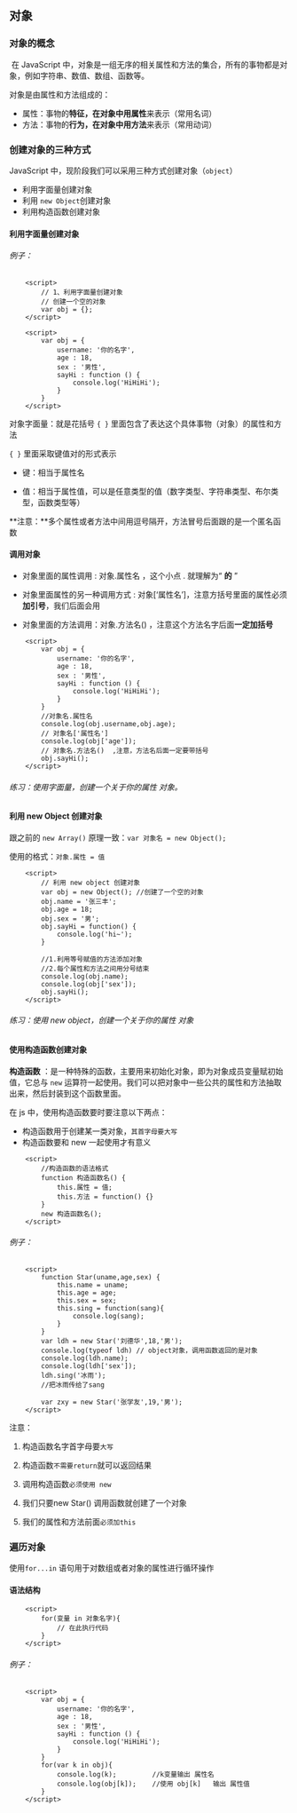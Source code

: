 ## 对象

### 对象的概念

​		在 JavaScript 中，对象是一组无序的相关属性和方法的集合，所有的事物都是对象，例如字符串、数值、数组、函数等。

对象是由属性和方法组成的：

- 属性：事物的**特征，在对象中用属性**来表示（常用名词）
- 方法：事物的**行为，在对象中用方法**来表示（常用动词）

### 创建对象的三种方式

 JavaScript 中，现阶段我们可以采用三种方式创建对象（`object`）

- 利用字面量创建对象
- 利用 `new Object`创建对象
- 利用构造函数创建对象

#### 利用字面量创建对象

###### 例子：

```
    <script>
        // 1、利用字面量创建对象
        // 创建一个空的对象
        var obj = {};  
    </script>
```

```
    <script>
        var obj = {
            username: '你的名字',
            age : 18,
            sex : '男性',
            sayHi : function () {
                console.log('HiHiHi');
            }
        }
    </script>
```

对象字面量：就是花括号 `{ }` 里面包含了表达这个具体事物（对象）的属性和方法

`{ }` 里面采取键值对的形式表示

- 键：相当于属性名

- 值：相当于属性值，可以是任意类型的值（数字类型、字符串类型、布尔类型，函数类型等）

  

**注意：**多个属性或者方法中间用逗号隔开，方法冒号后面跟的是一个匿名函数



#### 调用对象

- 对象里面的属性调用 : 对象.属性名 ，这个小点 . 就理解为“ **的** ”

- 对象里面属性的另一种调用方式 : 对象[‘属性名’]，注意方括号里面的属性必须**加引号**，我们后面会用

- 对象里面的方法调用：对象.方法名() ，注意这个方法名字后面**一定加括号**

  

```
    <script>
        var obj = {
            username: '你的名字',
            age : 18,
            sex : '男性',
            sayHi : function () {
                console.log('HiHiHi');
            }
        }
        //对象名.属性名
        console.log(obj.username,obj.age);
        // 对象名['属性名']
        console.log(obj['age']);
        // 对象名.方法名()  ,注意，方法名后面一定要带括号
        obj.sayHi();
    </script>
```



###### 练习：使用字面量，创建一个关于你的属性   对象。





#### 利用 new Object 创建对象

跟之前的 `new Array()` 原理一致：`var 对象名 = new Object();`

使用的格式：`对象.属性 = 值`

```
    <script>
        // 利用 new object 创建对象
        var obj = new Object(); //创建了一个空的对象
        obj.name = '张三丰';
        obj.age = 18;
        obj.sex = '男';
        obj.sayHi = function() {
            console.log('hi~');
        }

        //1.利用等号赋值的方法添加对象
        //2.每个属性和方法之间用分号结束
        console.log(obj.name);
        console.log(obj['sex']);
        obj.sayHi();
    </script>
```



###### 练习：使用 new object，创建一个关于你的属性  对象



#### 使用构造函数创建对象

**构造函数** ：是一种特殊的函数，主要用来初始化对象，即为对象成员变量赋初始值，它总与 `new` 运算符一起使用。我们可以把对象中一些公共的属性和方法抽取出来，然后封装到这个函数里面。

在 js 中，使用构造函数要时要注意以下两点：

- 构造函数用于创建某一类对象，`其首字母要大写`
- 构造函数要和 new 一起使用才有意义

```
    <script>
        //构造函数的语法格式
        function 构造函数名() {
            this.属性 = 值;
            this.方法 = function() {}
        }
        new 构造函数名();
    </script>
```

###### 例子：

```
    <script>
        function Star(uname,age,sex) {
            this.name = uname;
            this.age = age;
            this.sex = sex;
            this.sing = function(sang){
                console.log(sang);
            }
        }
        var ldh = new Star('刘德华',18,'男');
        console.log(typeof ldh) // object对象，调用函数返回的是对象
        console.log(ldh.name);
        console.log(ldh['sex']);
        ldh.sing('冰雨');
        //把冰雨传给了sang

        var zxy = new Star('张学友',19,'男');
    </script>
```

注意：

1. 构造函数名字首字母要`大写`

2. 构造函数`不需要return`就可以返回结果

3. 调用构造函数`必须使用 new`

4. 我们只要new Star() 调用函数就创建了一个对象

5. 我们的属性和方法前面`必须加this`

   

### 遍历对象

使用`for...in` 语句用于对数组或者对象的属性进行循环操作

#### 语法结构

```
    <script>
        for(变量 in 对象名字){
            // 在此执行代码
        }
    </script>
```

###### 例子：

```
    <script>
        var obj = {
            username: '你的名字',
            age : 18,
            sex : '男性',
            sayHi : function () {
                console.log('HiHiHi');
            }
        }
        for(var k in obj){
            console.log(k);         //k变量输出 属性名
            console.log(obj[k]);    //使用 obj[k]   输出 属性值
        }
    </script>
```

